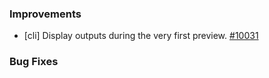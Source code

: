 ### Improvements

- [cli] Display outputs during the very first preview.
  [#10031](https://github.com/pulumi/pulumi/pull/10031)

### Bug Fixes

